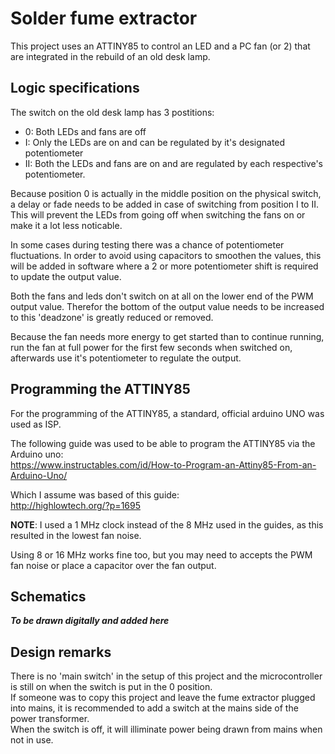 # Solder fume extractor

This project uses an ATTINY85 to control an LED and a PC fan (or 2) that are integrated in the rebuild of an old desk lamp.

## Logic specifications

The switch on the old desk lamp has 3 postitions:

- 0: Both LEDs and fans are off
- I: Only the LEDs are on and can be regulated by it's designated potentiometer
- II: Both the LEDs and fans are on and are regulated by each respective's potentiometer.

Because position 0 is actually in the middle position on the physical switch, a delay or fade needs to be added in case of switching from position I to II. This will prevent the LEDs from going off when switching the fans on or make it a lot less noticable.

In some cases during testing there was a chance of potentiometer fluctuations. In order to avoid using capacitors to smoothen the values, this will be added in software where a 2 or more potentiometer shift is required to update the output value.

Both the fans and leds don't switch on at all on the lower end of the PWM output value. Therefor the bottom of the output value needs to be increased to this 'deadzone' is greatly reduced or removed.

Because the fan needs more energy to get started than to continue running, run the fan at full power for the first few seconds when switched on, afterwards use it's potentiometer to regulate the output.

## Programming the ATTINY85

For the programming of the ATTINY85, a standard, official arduino UNO was used as ISP.

The following guide was used to be able to program the ATTINY85 via the Arduino uno:  
https://www.instructables.com/id/How-to-Program-an-Attiny85-From-an-Arduino-Uno/

Which I assume was based of this guide:  
http://highlowtech.org/?p=1695

**NOTE**: I used a 1 MHz clock instead of the 8 MHz used in the guides, as this resulted in the lowest fan noise.

Using 8 or 16 MHz works fine too, but you may need to accepts the PWM fan noise or place a capacitor over the fan output.

## Schematics

***To be drawn digitally and added here***


## Design remarks

There is no 'main switch' in the setup of this project and the microcontroller is still on when the switch is put in the 0 position.  
If someone was to copy this project and leave the fume extractor plugged into mains, it is recommended to add a switch at the mains side of the power transformer.  
When the switch is off, it will illiminate power being drawn from mains when not in use.
